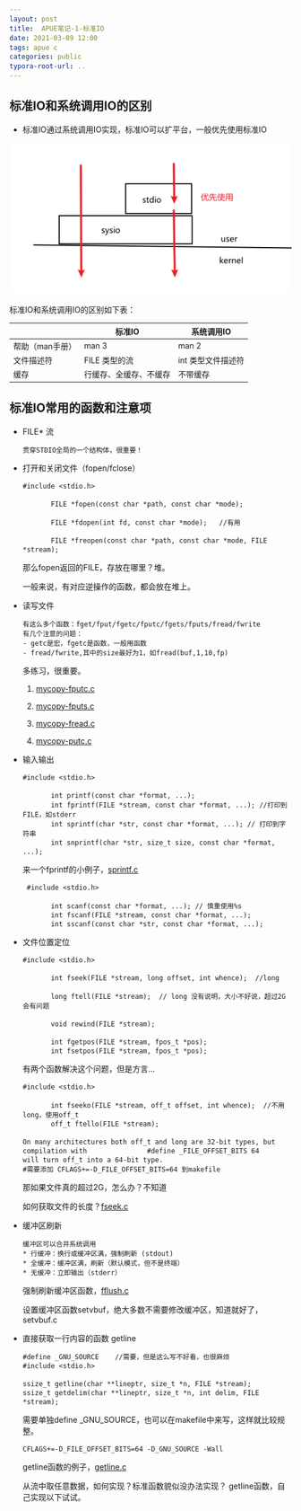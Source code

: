 ```yaml
---
layout: post
title:  APUE笔记-1-标准IO
date: 2021-03-09 12:00
tags: apue c
categories: public
typora-root-url: ..
---
```


## 标准IO和系统调用IO的区别

- 标准IO通过系统调用IO实现，标准IO可以扩平台，一般优先使用标准IO

![1614129489800](/lib/staticfile/linux-sys/APUE-1-stdio/1614129489800.png)

标准IO和系统调用IO的区别如下表：

|                 | 标准IO                 | 系统调用IO         |
| --------------- | ---------------------- | ------------------ |
| 帮助（man手册） | man 3                  | man 2              |
| 文件描述符      | FILE 类型的流          | int 类型文件描述符 |
| 缓存            | 行缓存、全缓存、不缓存 | 不带缓存           |


## 标准IO常用的函数和注意项

- FILE* 流

  ```
  贯穿STDIO全局的一个结构体，很重要！
  ```

- 打开和关闭文件（fopen/fclose）

  ```
  #include <stdio.h>
  
         FILE *fopen(const char *path, const char *mode);
  
         FILE *fdopen(int fd, const char *mode);   //有用
  
         FILE *freopen(const char *path, const char *mode, FILE *stream);
  
  ```

  那么fopen返回的FILE，存放在哪里？堆。

  一般来说，有对应逆操作的函数，都会放在堆上。

- 读写文件

  ```
  有这么多个函数：fget/fput/fgetc/fputc/fgets/fputs/fread/fwrite
  有几个注意的问题：
  - getc是宏，fgetc是函数，一般用函数
  - fread/fwrite,其中的size最好为1，如fread(buf,1,10,fp)
  ```

  多练习，很重要。

  1. [mycopy-fputc.c](/lib/staticfile/linux-sys/APUE-1-stdio/mycopy-fputc.c)

  2. [mycopy-fputs.c](/lib/staticfile/linux-sys/APUE-1-stdio/mycopy-fputs.c)

  3. [mycopy-fread.c](/lib/staticfile/linux-sys/APUE-1-stdio/mycopy-fread.c)

  4. [mycopy-putc.c](/lib/staticfile/linux-sys/APUE-1-stdio/mycopy-putc.c)

  

- 输入输出

  ```
  #include <stdio.h>
  
         int printf(const char *format, ...);
         int fprintf(FILE *stream, const char *format, ...); //打印到FILE，如stderr
         int sprintf(char *str, const char *format, ...); // 打印到字符串
         int snprintf(char *str, size_t size, const char *format, ...); 
  ```

  来一个fprintf的小例子，[sprintf.c](/lib/staticfile/linux-sys/APUE-1-stdio/sprintf.c)

  ```
   #include <stdio.h>
  
         int scanf(const char *format, ...); // 慎重使用%s
         int fscanf(FILE *stream, const char *format, ...);
         int sscanf(const char *str, const char *format, ...);
  
  ```

  

- 文件位置定位

  ```
  #include <stdio.h>
  
         int fseek(FILE *stream, long offset, int whence);  //long  
  
         long ftell(FILE *stream);  // long 没有说明，大小不好说，超过2G会有问题
  
         void rewind(FILE *stream);
  
         int fgetpos(FILE *stream, fpos_t *pos);
         int fsetpos(FILE *stream, fpos_t *pos);
  
  ```

  有两个函数解决这个问题，但是方言...

  ```
  #include <stdio.h>
  
         int fseeko(FILE *stream, off_t offset, int whence);  //不用long，使用off_t
         off_t ftello(FILE *stream);
         
  On many architectures both off_t and long are 32-bit types, but compilation with               #define _FILE_OFFSET_BITS 64
  will turn off_t into a 64-bit type.
  #需要添加 CFLAGS+=-D_FILE_OFFSET_BITS=64 到makefile
  ```

  那如果文件真的超过2G，怎么办？不知道

  如何获取文件的长度？[fseek.c](/lib/staticfile/linux-sys/APUE-1-stdio/fseek.c)

  

- 缓冲区刷新

  ```
  缓冲区可以合并系统调用
  * 行缓冲：换行或缓冲区满，强制刷新 (stdout)
  * 全缓冲：缓冲区满，刷新（默认模式，但不是终端）
  * 无缓冲：立即输出（stderr）
  ```

  强制刷新缓冲区函数，[fflush.c](/lib/staticfile/linux-sys/APUE-1-stdio/fflush.c)

  设置缓冲区函数setvbuf，绝大多数不需要修改缓冲区，知道就好了，setvbuf.c

  

- 直接获取一行内容的函数 getline

  ```
  #define _GNU_SOURCE    //需要，但是这么写不好看，也很麻烦
  #include <stdio.h>
  
  ssize_t getline(char **lineptr, size_t *n, FILE *stream);
  ssize_t getdelim(char **lineptr, size_t *n, int delim, FILE *stream);
  ```

  需要单独define _GNU_SOURCE，也可以在makefile中来写，这样就比较规整。

  ```
  CFLAGS+=-D_FILE_OFFSET_BITS=64 -D_GNU_SOURCE -Wall
  ```

  getline函数的例子，[getline.c](/lib/staticfile/linux-sys/APUE-1-stdio/getline.c)
  
  从流中取任意数据，如何实现？标准函数貌似没办法实现？ getline函数，自己实现以下试试。
  



